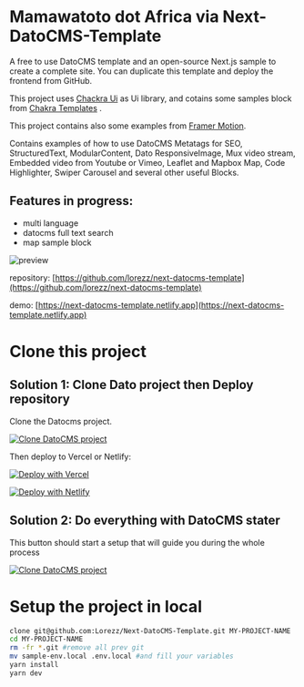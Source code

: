 # Mamawatoto dot Africa via Next-DatoCMS-Template

A free to use DatoCMS template and an open-source Next.js sample to create a complete site. You can duplicate this template and deploy the frontend from GitHub.

This project uses [Chackra Ui](https://chakra-ui.com/) as Ui library, and cotains some samples block from [Chakra Templates](https://chakra-templates.dev/) .

This project contains also some examples from [Framer Motion](https://www.framer.com/docs/examples/).

Contains examples of how to use DatoCMS Metatags for SEO, StructuredText, ModularContent, Dato ResponsiveImage, Mux video stream, Embedded video from Youtube or Vimeo, Leaflet and Mapbox Map, Code Highlighter, Swiper Carousel and several other useful Blocks.

## Features in progress:

- multi language
- datocms full text search
- map sample block

![preview](https://www.datocms-assets.com/47575/1625869520-screenshot-2021-07-10-at-00-24-19.png)

repository: [https://github.com/lorezz/next-datocms-template](https://github.com/lorezz/next-datocms-template)

demo: [https://next-datocms-template.netlify.app](https://next-datocms-template.netlify.app)

# Clone this project

## Solution 1: Clone Dato project then Deploy repository

Clone the Datocms project.

[![Clone DatoCMS project](https://dashboard.datocms.com/clone/button.svg)](https://dashboard.datocms.com/clone?projectId=47575&name=Next-DatoCMS-Template)

Then deploy to Vercel or Netlify:

[![Deploy with Vercel](https://vercel.com/button)](https://vercel.com/new/git/external?repository-url=https%3A%2F%2Fgithub.com%2Fbiomassives%2FNext-DatoCMS-Template.git&env=NEXT_PUBLIC_DATO_KEY,SITE_URL&project-name=my-next-datocms-site&repository-name=my-next-datocms-site&demo-title=Next-DatoCMS-Template&demo-description=A%20free%20DatoCMS%20model%20with%20frontend%20code%20blocks%20to%20create%20a%20complete%20site.%20You%20can%20duplicate%20this%20template%20and%20deploy%20the%20frontend%20from%20GitHub.&demo-url=https%3A%2F%2Fnext-datocms-template.netlify.app&demo-image=https%3A%2F%2Fwww.datocms-assets.com%2F47575%2F1625869520-screenshot-2021-07-10-at-00-24-19.png)

[![Deploy with Netlify](https://www.netlify.com/img/deploy/button.svg)](https://app.netlify.com/start/deploy?repository=https://github.com/lorezz/next-datocms-template#NEXT_PUBLIC_DATO_KEY=YOU-DATOCMS-KEY&SITE_URL=YOUR-NETLIFY-URL)

## Solution 2: Do everything with DatoCMS stater

This button should start a setup that will guide you during the whole process

[![Clone DatoCMS project](https://dashboard.datocms.com/clone/button.svg)](https://dashboard.datocms.com/deploy?repo=Lorezz%2FNext-DatoCMS-Template)

# Setup the project in local

```bash
clone git@github.com:Lorezz/Next-DatoCMS-Template.git MY-PROJECT-NAME
cd MY-PROJECT-NAME
rm -fr *.git #remove all prev git
mv sample-env.local .env.local #and fill your variables
yarn install
yarn dev
```
